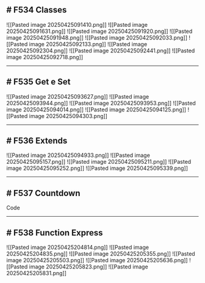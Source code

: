 ## # F534 Classes

![[Pasted image 20250425091410.png]]
![[Pasted image 20250425091631.png]]
![[Pasted image 20250425091920.png]]
![[Pasted image 20250425091948.png]]
![[Pasted image 20250425092033.png]]
![[Pasted image 20250425092133.png]]
![[Pasted image 20250425092304.png]]
![[Pasted image 20250425092441.png]]
![[Pasted image 20250425092718.png]]

---

## # F535 Get e Set

![[Pasted image 20250425093627.png]]
![[Pasted image 20250425093944.png]]
![[Pasted image 20250425093953.png]]
![[Pasted image 20250425094014.png]]
![[Pasted image 20250425094125.png]]
![[Pasted image 20250425094303.png]]

---

## # F536 Extends

![[Pasted image 20250425094933.png]]
![[Pasted image 20250425095157.png]]
![[Pasted image 20250425095211.png]]
![[Pasted image 20250425095252.png]]
![[Pasted image 20250425095339.png]]

---

## # F537 Countdown

Code

---

## # F538 Function Express

![[Pasted image 20250425204814.png]]
![[Pasted image 20250425204835.png]]
![[Pasted image 20250425205355.png]]
![[Pasted image 20250425205503.png]]
![[Pasted image 20250425205636.png]]
![[Pasted image 20250425205823.png]]
![[Pasted image 20250425205831.png]]
